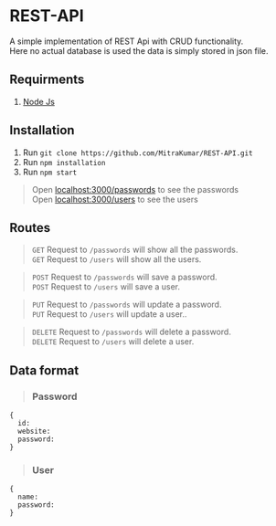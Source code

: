 # REST-API
A simple implementation of REST Api with CRUD functionality.\
Here no actual database is used the data is simply stored in json file.

## Requirments
1) [Node Js](https://nodejs.org/en/)

## Installation
1) Run `git clone https://github.com/MitraKumar/REST-API.git`
2) Run `npm installation`
3) Run `npm start`

> Open [localhost:3000/passwords](https://localhost:3000/passwords) to see the passwords\
> Open [localhost:3000/users](https://localhost:3000/passwords) to see the users

## Routes

> `GET` Request to `/passwords` will show all the passwords.\
> `GET` Request to `/users` will show all the users.

> `POST` Request to `/passwords` will save a password.\
> `POST` Request to `/users` will save a user.

> `PUT` Request to `/passwords` will update a password.\
> `PUT` Request to `/users` will update a user..

> `DELETE` Request to `/passwords` will delete a password.\
> `DELETE` Request to `/users` will delete a user.

## Data format

> ### Password
```
{
  id: 
  website:
  password:
}
```

> ### User
```
{
  name:
  password:
}
```
